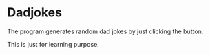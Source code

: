 # Dadjokes
The program generates random dad jokes by just clicking the button. 

This is just for learning purpose.
